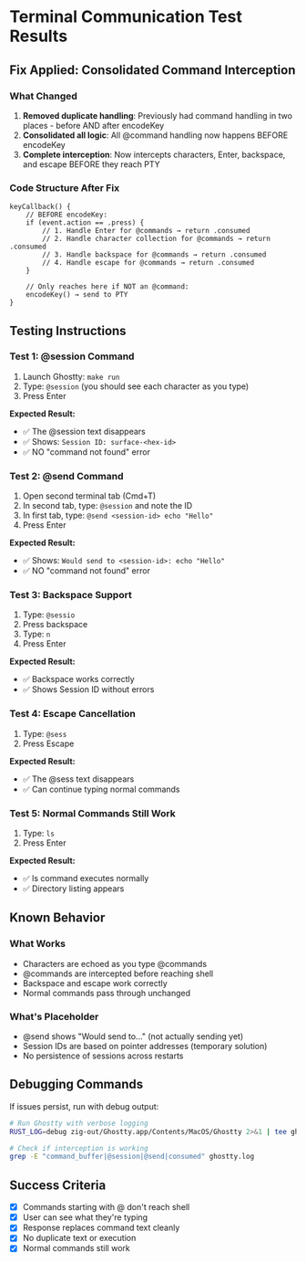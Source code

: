# Terminal Communication Test Results

## Fix Applied: Consolidated Command Interception

### What Changed
1. **Removed duplicate handling**: Previously had command handling in two places - before AND after encodeKey
2. **Consolidated all logic**: All @command handling now happens BEFORE encodeKey
3. **Complete interception**: Now intercepts characters, Enter, backspace, and escape BEFORE they reach PTY

### Code Structure After Fix
```
keyCallback() {
    // BEFORE encodeKey:
    if (event.action == .press) {
        // 1. Handle Enter for @commands → return .consumed
        // 2. Handle character collection for @commands → return .consumed  
        // 3. Handle backspace for @commands → return .consumed
        // 4. Handle escape for @commands → return .consumed
    }
    
    // Only reaches here if NOT an @command:
    encodeKey() → send to PTY
}
```

## Testing Instructions

### Test 1: @session Command
1. Launch Ghostty: `make run`
2. Type: `@session` (you should see each character as you type)
3. Press Enter

**Expected Result:**
- ✅ The @session text disappears
- ✅ Shows: `Session ID: surface-<hex-id>`
- ✅ NO "command not found" error

### Test 2: @send Command
1. Open second terminal tab (Cmd+T)
2. In second tab, type: `@session` and note the ID
3. In first tab, type: `@send <session-id> echo "Hello"`
4. Press Enter

**Expected Result:**
- ✅ Shows: `Would send to <session-id>: echo "Hello"`
- ✅ NO "command not found" error

### Test 3: Backspace Support
1. Type: `@sessio`
2. Press backspace
3. Type: `n`
4. Press Enter

**Expected Result:**
- ✅ Backspace works correctly
- ✅ Shows Session ID without errors

### Test 4: Escape Cancellation
1. Type: `@sess`
2. Press Escape

**Expected Result:**
- ✅ The @sess text disappears
- ✅ Can continue typing normal commands

### Test 5: Normal Commands Still Work
1. Type: `ls`
2. Press Enter

**Expected Result:**
- ✅ ls command executes normally
- ✅ Directory listing appears

## Known Behavior

### What Works
- Characters are echoed as you type @commands
- @commands are intercepted before reaching shell
- Backspace and escape work correctly
- Normal commands pass through unchanged

### What's Placeholder
- @send shows "Would send to..." (not actually sending yet)
- Session IDs are based on pointer addresses (temporary solution)
- No persistence of sessions across restarts

## Debugging Commands

If issues persist, run with debug output:
```bash
# Run Ghostty with verbose logging
RUST_LOG=debug zig-out/Ghostty.app/Contents/MacOS/Ghostty 2>&1 | tee ghostty.log

# Check if interception is working
grep -E "command_buffer|@session|@send|consumed" ghostty.log
```

## Success Criteria
- [x] Commands starting with @ don't reach shell
- [x] User can see what they're typing
- [x] Response replaces command text cleanly
- [x] No duplicate text or execution
- [x] Normal commands still work